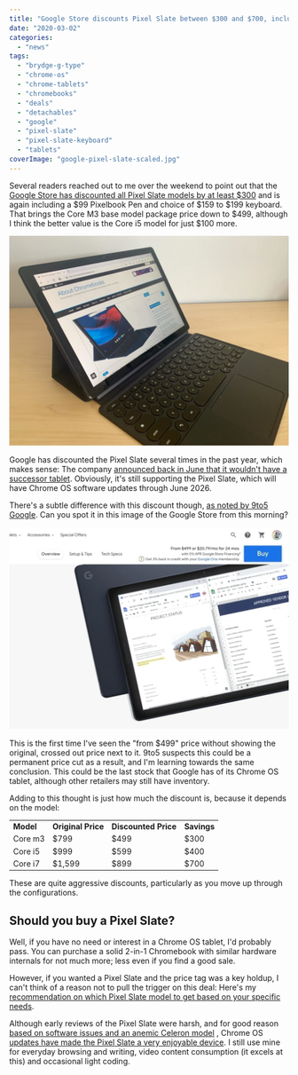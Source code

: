 ```yaml
---
title: "Google Store discounts Pixel Slate between $300 and $700, includes keyboard and pen"
date: "2020-03-02"
categories: 
  - "news"
tags: 
  - "brydge-g-type"
  - "chrome-os"
  - "chrome-tablets"
  - "chromebooks"
  - "deals"
  - "detachables"
  - "google"
  - "pixel-slate"
  - "pixel-slate-keyboard"
  - "tablets"
coverImage: "google-pixel-slate-scaled.jpg"
---
```


Several readers reached out to me over the weekend to point out that the [Google Store has discounted all Pixel Slate models by at least $300](https://store.google.com/product/pixel_slate) and is again including a $99 Pixelbook Pen and choice of $159 to $199 keyboard. That brings the Core M3 base model package price down to $499, although I think the better value is the Core i5 model for just $100 more.

![](images/Pixel-Slate-featured-1024x768.jpg)

Google has discounted the Pixel Slate several times in the past year, which makes sense: The company [announced back in June that it wouldn't have a successor tablet](https://www.aboutchromebooks.com/news/made-by-google-exit-tablet-business-pixel-slate-chrome-os-chromebooks/). Obviously, it's still supporting the Pixel Slate, which will have Chrome OS software updates through June 2026.

There's a subtle difference with this discount though, [as noted by 9to5 Google](https://9to5google.com/2020/02/29/pixel-slate-price-cut/). Can you spot it in this image of the Google Store from this morning?

![](images/Google-Pixel-Slate-discount-1024x741-1.jpg)

This is the first time I've seen the "from $499" price without showing the original, crossed out price next to it. 9to5 suspects this could be a permanent price cut as a result, and I'm learning towards the same conclusion. This could be the last stock that Google has of its Chrome OS tablet, although other retailers may still have inventory.

Adding to this thought is just how much the discount is, because it depends on the model:

<table class="has-fixed-layout"><tbody><tr><td class="has-text-align-center" data-align="center"><strong>Model</strong></td><td class="has-text-align-center" data-align="center"><strong>Original Price</strong></td><td class="has-text-align-center" data-align="center"><strong>Discounted Price</strong></td><td class="has-text-align-center" data-align="center"><strong>Savings</strong></td></tr><tr><td class="has-text-align-center" data-align="center">Core m3</td><td class="has-text-align-center" data-align="center">$799</td><td class="has-text-align-center" data-align="center">$499</td><td class="has-text-align-center" data-align="center">$300</td></tr><tr><td class="has-text-align-center" data-align="center">Core i5</td><td class="has-text-align-center" data-align="center">$999</td><td class="has-text-align-center" data-align="center">$599</td><td class="has-text-align-center" data-align="center">$400</td></tr><tr><td class="has-text-align-center" data-align="center">Core i7</td><td class="has-text-align-center" data-align="center">$1,599</td><td class="has-text-align-center" data-align="center">$899</td><td class="has-text-align-center" data-align="center">$700</td></tr></tbody></table>

These are quite aggressive discounts, particularly as you move up through the configurations.

## Should you buy a Pixel Slate?

Well, if you have no need or interest in a Chrome OS tablet, I'd probably pass. You can purchase a solid 2-in-1 Chromebook with similar hardware internals for not much more; less even if you find a good sale.

However, if you wanted a Pixel Slate and the price tag was a key holdup, I can't think of a reason not to pull the trigger on this deal: Here's my [recommendation on which Pixel Slate model to get based on your specific needs](https://www.aboutchromebooks.com/opinion/which-google-pixel-slate-to-buy-guide/).

Although early reviews of the Pixel Slate were harsh, and for good reason [based on software issues and an anemic Celeron model](https://www.aboutchromebooks.com/news/celeron-pixel-slate-review-video/) , Chrome OS [updates have made the Pixel Slate a very enjoyable device](https://www.aboutchromebooks.com/news/with-chrome-os-improvements-and-a-200-discount-the-pixel-slate-is-worth-a-second-look/). I still use mine for everyday browsing and writing, video content consumption (it excels at this) and occasional light coding.
